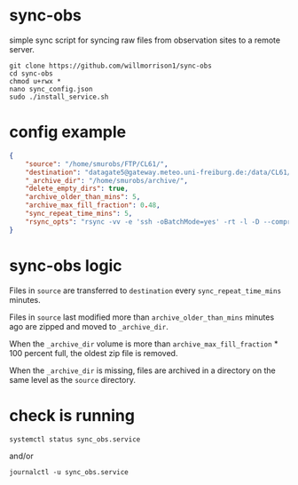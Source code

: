 # sync-obs
simple sync script for syncing raw files from observation sites to a remote server.

``` 
git clone https://github.com/willmorrison1/sync-obs
cd sync-obs
chmod u+rwx *
nano sync_config.json
sudo ./install_service.sh
```

# config example


``` json
{
    "source": "/home/smurobs/FTP/CL61/",
    "destination": "datagate5@gateway.meteo.uni-freiburg.de:/data/CL61/T3250605/",
    "_archive_dir": "/home/smurobs/archive/",
    "delete_empty_dirs": true,
    "archive_older_than_mins": 5,
    "archive_max_fill_fraction": 0.48,
    "sync_repeat_time_mins": 5,
    "rsync_opts": "rsync -vv -e 'ssh -oBatchMode=yes' -rt -l -D --compress --compress-level=7 --append-verify --update --no-owner --no-group --no-perms --chmod=ugo=rwX --mkpath"
}

```
# sync-obs logic

Files in `source` are transferred to `destination` every `sync_repeat_time_mins` minutes.

Files in `source` last modified more than `archive_older_than_mins` minutes ago are zipped and moved to `_archive_dir`.

When the `_archive_dir` volume is more than `archive_max_fill_fraction` * 100 percent full, the oldest zip file is removed.

When the `_archive_dir` is missing, files are archived in a directory on the same level as the `source` directory.

# check is running

```
systemctl status sync_obs.service
```
and/or
```
journalctl -u sync_obs.service
```

